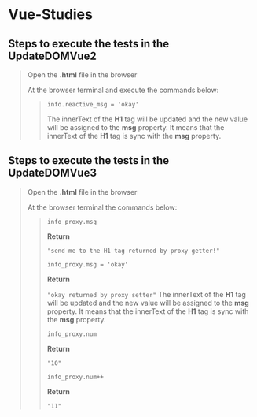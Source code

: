 # Vue-Studies

## Steps to execute the tests in the **UpdateDOMVue2**

> Open the **.html** file in the browser
>
> At the browser terminal and execute the commands below:
>> <code>info.reactive_msg = 'okay'</code>
>>
>> The innerText of the **H1** tag will be updated and the new value will be assigned to the **msg** property.
>> It means that the innerText of the **H1** tag is sync with the **msg** property.

## Steps to execute the tests in the **UpdateDOMVue3**

> Open the **.html** file in the browser
>
> At the browser terminal the commands below:
>> <code>info_proxy.msg</code>
>> 
>> **Return**
>> 
>> <code>"send me to the H1 tag returned by proxy getter!"</code>
>> 
>> <code>info_proxy.msg = 'okay'</code>
>> 
>> **Return**
>> 
>> <code>"okay returned by proxy setter"</code>
>> The innerText of the **H1** tag will be updated and the new value will be assigned to the **msg** property.
>> It means that the innerText of the **H1** tag is sync with the **msg** property.
>> 
>> 
>> <code>info_proxy.num</code>
>> 
>> **Return**
>> 
>> <code>"10"</code>
>> 
>> <code>info_proxy.num++</code>
>> 
>> **Return**
>> 
>> <code>"11"</code>
